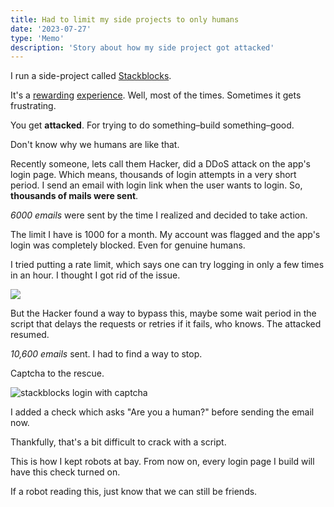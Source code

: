 ```yaml
---
title: Had to limit my side projects to only humans
date: '2023-07-27'
type: 'Memo'
description: 'Story about how my side project got attacked'
---
```


I run a side-project called [Stackblocks](https://stackblocks.app).

It's a [rewarding](https://twitter.com/aravindballa/status/1562688753382019072) [experience](https://twitter.com/aravindballa/status/1542091942653472769). Well, most of the times. Sometimes it gets frustrating.

You get **attacked**. For trying to do something–build something–good.

Don't know why we humans are like that.

Recently someone, lets call them Hacker, did a DDoS attack on the app's login page. Which means, thousands of login attempts in a very short period. I send an email with login link when the user wants to login. So, **thousands of mails were sent**.

*6000 emails* were sent by the time I realized and decided to take action.

The limit I have is 1000 for a month. My account was flagged and the app's login was completely blocked. Even for genuine humans.

I tried putting a rate limit, which says one can try logging in only a few times in an hour. I thought I got rid of the issue.

![](https://pbs.twimg.com/media/FupSWSaWIAEtfyH?format=jpg&name=4096x4096)

But the Hacker found a way to bypass this, maybe some wait period in the script that delays the requests or retries if it fails, who knows. The attacked resumed.

*10,600 emails* sent. I had to find a way to stop.

Captcha to the rescue.

![stackblocks login with captcha](https://ik.imagekit.io/aravindballa/website/sb-captcha.jpg?updatedAt=1690481768306)

I added a check which asks "Are you a human?" before sending the email now.

Thankfully, that's a bit difficult to crack with a script.

This is how I kept robots at bay. From now on, every login page I build will have this check turned on.

If a robot reading this, just know that we can still be friends.

